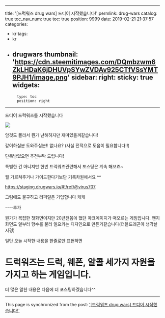 
---
title: '[드럭워즈 drug wars] 드디어 시작했습니다!'
permlink: drug-wars
catalog: true
toc_nav_num: true
toc: true
position: 9999
date: 2019-02-21 21:37:57
categories:
- kr
tags:
- kr
- drugwars
thumbnail: 'https://cdn.steemitimages.com/DQmbzwm6ZkLHDaK6jDHUVpSYwZVDAv925CTfVSsYMT9PJH1/image.png'
sidebar:
    right:
        sticky: true
widgets:
    -
        type: toc
        position: right
---


드디어 드럭워즈를 시작했습니다

![](https://cdn.steemitimages.com/DQmbzwm6ZkLHDaK6jDHUVpSYwZVDAv925CTfVSsYMT9PJH1/image.png)


암것도 몰라서  뭔가 난해하지만 재미있을꺼같습니다!

같이하실분 도와주실분!! 없나요?
(사실 전적으로 도움이 필요합니다!!)

 단톡방있으면 추천부탁 드립니다!

특별한 건 아니지만 한번 드럭워즈관련해서 포스팅은 계속 해보죠~ 

뭘 가르쳐주거나 가이드한다기보단 기록차원에서요 ^^

https://staging.drugwars.io/#!/ref/@virus707

그럼에도 불구하고 리퍼럴은 기입합니다 케케


----추가


뭔가가 복잡한 첫화면이지만  20년전쯤에 했던 아크메이지가 떠오르는 게임입니다. 왠지 화면도 일부러 향수를 불러 일으키는 디자인으로 만든거같습니다(더블드래곤이 생각날지경)

일단 오늘 시작한 내용을 한줄로만 표현하면


# 드럭워즈는 드럭, 웨폰, 알콜 세가지 자원을 가지고 하는 게임입니다.




더 많은 알찬 내용은 다음에 더 포스팅하겠습니다^^

- - -

This page is synchronized from the post: ['[드럭워즈 drug wars] 드디어 시작했습니다!'](https://steemit.com/@virus707/drug-wars)
